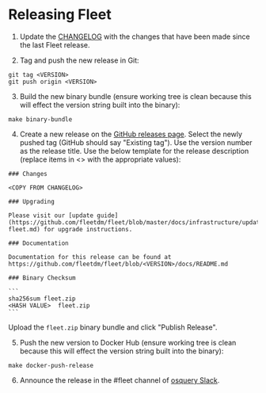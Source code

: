Releasing Fleet
===============

1. Update the [CHANGELOG](/CHANGELOG.md) with the changes that have been made since the last Fleet release.

2. Tag and push the new release in Git:

``` shell
git tag <VERSION>
git push origin <VERSION>
```

3. Build the new binary bundle (ensure working tree is clean because this will effect the version string built into the binary):

``` shell
make binary-bundle
```

4. Create a new release on the [GitHub releases page](https://github.com/fleetdm/fleet/releases). Select the newly pushed tag (GitHub should say "Existing tag"). Use the version number as the release title. Use the below template for the release description (replace items in <> with the appropriate values):

````
### Changes

<COPY FROM CHANGELOG>

### Upgrading

Please visit our [update guide](https://github.com/fleetdm/fleet/blob/master/docs/infrastructure/updating-fleet.md) for upgrade instructions.

### Documentation

Documentation for this release can be found at https://github.com/fleetdm/fleet/blob/<VERSION>/docs/README.md

### Binary Checksum

```
sha256sum fleet.zip
<HASH VALUE>  fleet.zip
```

````

Upload the `fleet.zip` binary bundle and click "Publish Release".

5. Push the new version to Docker Hub (ensure working tree is clean because this will effect the version string built into the binary):

``` shell
make docker-push-release
```

6. Announce the release in the #fleet channel of [osquery Slack](https://osquery.slack.com/join/shared_invite/zt-h29zm0gk-s2DBtGUTW4CFel0f0IjTEw#/).
